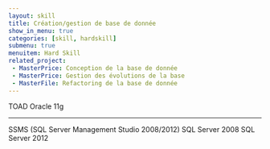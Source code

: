 ```yaml
---
layout: skill
title: Création/gestion de base de donnée
show_in_menu: true
categories: [skill, hardskill]
submenu: true
menuitem: Hard Skill
related_project:
 - MasterPrice: Conception de la base de donnée
 - MasterPrice: Gestion des évolutions de la base
 - MasterFile: Refactoring de la base de donnée
---
```


TOAD
	Oracle 11g
***

SSMS (SQL Server Management Studio 2008/2012)
	SQL Server 2008
	SQL Server 2012